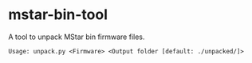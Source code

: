 # mstar-bin-tool
A tool to unpack MStar bin firmware files. 

```
Usage: unpack.py <Firmware> <Output folder [default: ./unpacked/]>
```
